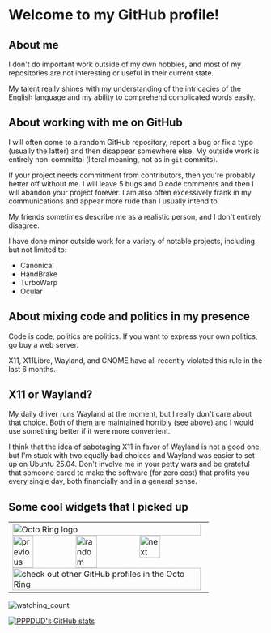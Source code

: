 # Welcome to my GitHub profile!
## About me
I don't do important work outside of my own hobbies, and most of my repositories are not interesting or useful in their current state.

My talent really shines with my understanding of the intricacies of the English language and my ability to comprehend complicated words easily.

## About working with me on GitHub
I will often come to a random GitHub repository, report a bug or fix a typo (usually the latter) and then disappear somewhere else. My outside work is entirely non-committal (literal meaning, not as in `git` commits).

If your project needs commitment from contributors, then you're probably better off without me. I will leave 5 bugs and 0 code comments and then I will abandon your project forever. I am also often excessively frank in my communications and appear more rude than I usually intend to.

My friends sometimes describe me as a realistic person, and I don't entirely disagree.

I have done minor outside work for a variety of notable projects, including but not limited to:
- Canonical
- HandBrake
- TurboWarp
- Ocular

## About mixing code and politics in my presence
Code is code, politics are politics. If you want to express your own politics, go buy a web server.

X11, X11Libre, Wayland, and GNOME have all recently violated this rule in the last 6 months.

## X11 or Wayland?
My daily driver runs Wayland at the moment, but I really don't care about that choice. Both of them are maintained horribly (see above) and I would use something better if it were more convenient.

I think that the idea of sabotaging X11 in favor of Wayland is not a good one, but I'm stuck with two equally bad choices and Wayland was easier to set up on Ubuntu 25.04. Don't involve me in your petty wars and be grateful that someone cared to make the software (for zero cost) that profits you every single day, both financially and in a general sense.

## Some cool widgets that I picked up
<table><tbody><tr><td><a href="https://octo-ring.com/"><img src="https://octo-ring.com/static/img/widget/top.png" width="99%" alt="Octo Ring logo" align="top"></a><br><a href="https://octo-ring.com/p/PPPDUD/prev"><img src="https://octo-ring.com/static/img/widget/prev.png" width="33%" alt="previous" align="top" title="previous profile"></a><a href="https://octo-ring.com/p/PPPDUD/random"><img src="https://octo-ring.com/static/img/widget/random.png" width="33%" alt="random" align="top" title="random profile"></a><a href="https://octo-ring.com/p/PPPDUD/next"><img src="https://octo-ring.com/static/img/widget/next.png" width="33%" alt="next" align="top" title="next profile"></a><br><a href="https://octo-ring.com/"><img src="https://octo-ring.com/static/img/widget/bottom.png" width="99%" alt="check out other GitHub profiles in the Octo Ring" align="top"></a></td></tr></tbody></table>
<img src="https://komarev.com/ghpvc/?username=pppdud&color=brightgreen" alt="watching_count" />

[![PPPDUD's GitHub stats](https://github-readme-stats.vercel.app/api?username=pppdud&show_icons=true&theme=radical&show=reviews,discussions_started,discussions_answered,prs_merged,prs_merged_percentage)](https://github.com/anuraghazra/github-readme-stats)
